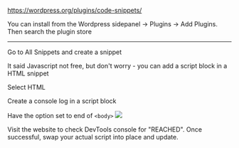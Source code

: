 https://wordpress.org/plugins/code-snippets/

You can install from the Wordpress sidepanel -> Plugins -> Add Plugins. Then search the plugin store

---


Go to All Snippets and create a snippet

It said Javascript not free, but don't worry - you can add a script block in a HTML snippet

Select HTML

Create a console log in a script block

Have the option set to end of `<body>`
![](https://i.imgur.com/sDOk0qr.png)

Visit the website to check DevTools console for "REACHED". Once successful, swap your actual script into place and update.